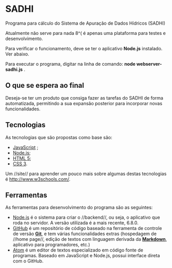 # SADHI
Programa para cálculo do Sistema de Apuração de Dados Hídricos (SADHI) 

Atualmente não serve para nada 8^( é apenas uma plataforma para testes e desenvolvimento.

Para verificar o funcionamento, deve se ter o aplicativo **Node.js** instalado. Ver abaixo. 

Para executar o programa, digitar na linha de comando: **node webserver-sadhi.js** <ENTER>.

## O que se espera ao final
Deseja-se ter um produto que consiga fazer as tarefas do SADHI de forma automatizada, permitindo a sua expansão posterior para incorporar novas funcionalidades.

## Tecnologias
As tecnologias que são propostas como base são:
- [JavaScript](https://www.javascript.com/) ;
- [Node.js](https://nodejs.org/);
- [HTML 5](https://www.w3.org/TR/html5/);
- [CSS 3](https://www.w3.org/Style/CSS/).

Um //site// para aprender um pouco mais sobre algumas destas tecnologias é http://www.w3schools.com/.

## Ferramentas
As ferramentas para desenvolvimento do programa são as seguintes:
- [Node.js](https://nodejs.org/) é o sistema para criar o //backend//, ou seja, o aplicativo que roda no servidor. A versão utilizada é a mais recente, 6.8.0.
- [GitHub](https://www.github.com/) é um repositório de código baseado na ferramenta de controle de versão [**Git**](https://git-scm.com/), e tem várias funcionalidades extras (hospedagem de //home page//, edição de textos com linguagem derivada da [**Markdown**](https://guides.github.com/features/mastering-markdown/), aplicativo para programadores, etc.)
- [Atom](https://atom.io/) é um editor de textos especializado em código fonte de programas. Baseado em JavaScript e Node.js, possui interface direta com o GitHub.

